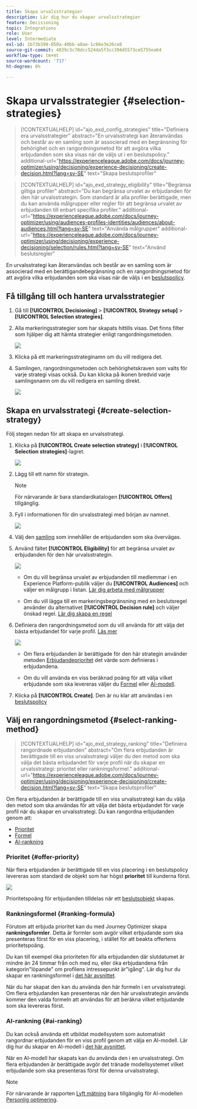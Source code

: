 ```yaml
---
title: Skapa urvalsstrategier
description: Lär dig hur du skapar urvalsstrategier
feature: Decisioning
topic: Integrations
role: User
level: Intermediate
exl-id: 1b73b398-050a-40bb-a8ae-1c66e3e26ce8
source-git-commit: 4839c3c70dcc524da5f3cc394d5573ce5755ea64
workflow-type: tm+mt
source-wordcount: '717'
ht-degree: 0%

---
```


# Skapa urvalsstrategier {#selection-strategies}

>[!CONTEXTUALHELP]
>id="ajo_exd_config_strategies"
>title="Definiera era urvalsstrategier"
>abstract="En urvalsstrategi kan återanvändas och består av en samling som är associerad med en begränsning för behörighet och en rangordningsmetod för att avgöra vilka erbjudanden som ska visas när de väljs ut i en beslutspolicy."
>additional-url="https://experienceleague.adobe.com/docs/journey-optimizer/using/decisioning/experience-decisioning/create-decision.html?lang=sv-SE" text="Skapa beslutsprofiler"

>[!CONTEXTUALHELP]
>id="ajo_exd_strategy_eligibility"
>title="Begränsa giltiga profiler"
>abstract="Du kan begränsa urvalet av erbjudanden för den här urvalsstrategin. Som standard är alla profiler berättigade, men du kan använda målgrupper eller regler för att begränsa urvalet av erbjudanden till enbart specifika profiler."
>additional-url="https://experienceleague.adobe.com/docs/journey-optimizer/using/audiences-profiles-identities/audiences/about-audiences.html?lang=sv-SE" text="Använda målgrupper"
>additional-url="https://experienceleague.adobe.com/docs/journey-optimizer/using/decisioning/experience-decisioning/selection/rules.html?lang=sv-SE" text="Använd beslutsregler"

En urvalsstrategi kan återanvändas och består av en samling som är associerad med en berättigandebegränsning och en rangordningsmetod för att avgöra vilka erbjudanden som ska visas när de väljs i en [beslutspolicy](create-decision.md).

## Få tillgång till och hantera urvalsstrategier

1. Gå till **[!UICONTROL Decisioning]** > **[!UICONTROL Strategy setup]** > **[!UICONTROL Selection strategies]**.

1. Alla markeringsstrategier som har skapats hittills visas. Det finns filter som hjälper dig att hämta strategier enligt rangordningsmetoden.

   ![](assets/strategy-list-filters.png)

1. Klicka på ett markeringsstrateginamn om du vill redigera det.

1. Samlingen, rangordningsmetoden och behörighetskraven som valts för varje strategi visas också. Du kan klicka på ikonen bredvid varje samlingsnamn om du vill redigera en samling direkt.

   ![](assets/strategy-list-edit-collection.png)

## Skapa en urvalsstrategi {#create-selection-strategy}

Följ stegen nedan för att skapa en urvalsstrategi.

1. Klicka på **[!UICONTROL Create selection strategy]** i **[!UICONTROL Selection strategies]**-lagret.

   ![](assets/strategy-create-button.png)

1. Lägg till ett namn för strategin.

   >[!NOTE]
   >
   >För närvarande är bara standardkatalogen **[!UICONTROL Offers]** tillgänglig.

1. Fyll i informationen för din urvalsstrategi med början av namnet.

   ![](assets/strategy-create-screen.png)

1. Välj den [samling](collections.md) som innehåller de erbjudanden som ska övervägas.

1. Använd fältet **[!UICONTROL Eligibility]** för att begränsa urvalet av erbjudanden för den här urvalsstrategin.

   ![](assets/strategy-create-eligibility.png)

   * Om du vill begränsa urvalet av erbjudanden till medlemmar i en Experience Platform-publik väljer du **[!UICONTROL Audiences]** och väljer en målgrupp i listan. [Lär dig arbeta med målgrupper](../audience/about-audiences.md)

   * Om du vill lägga till en markeringsbegränsning med en beslutsregel använder du alternativet **[!UICONTROL Decision rule]** och väljer önskad regel. [Lär dig skapa en regel](rules.md)

1. Definiera den rangordningsmetod som du vill använda för att välja det bästa erbjudandet för varje profil. [Läs mer](#select-ranking-method)

   ![](assets/strategy-create-ranking.png)

   * Om flera erbjudanden är berättigade för den här strategin använder metoden [Erbjudandeprioritet](#offer-priority) det värde som definieras i erbjudandena.

   * Om du vill använda en viss beräknad poäng för att välja vilket erbjudande som ska levereras väljer du [Formel](#ranking-formula) eller [AI-modell](#ai-ranking).

1. Klicka på **[!UICONTROL Create]**. Den är nu klar att användas i en [beslutspolicy](create-decision.md)

## Välj en rangordningsmetod {#select-ranking-method}

>[!CONTEXTUALHELP]
>id="ajo_exd_strategy_ranking"
>title="Definiera rangordnade erbjudanden"
>abstract="Om flera erbjudanden är berättigade till en viss urvalsstrategi väljer du den metod som ska välja det bästa erbjudandet för varje profil när du skapar en urvalsstrategi: prioritet eller rankningsformel."
>additional-url="https://experienceleague.adobe.com/docs/journey-optimizer/using/decisioning/experience-decisioning/create-decision.html?lang=sv-SE" text="Skapa beslutsprofiler"

Om flera erbjudanden är berättigade till en viss urvalsstrategi kan du välja den metod som ska användas för att välja det bästa erbjudandet för varje profil när du skapar en urvalsstrategi. Du kan rangordna erbjudanden genom att:

* [Prioritet](#offer-priority)
* [Formel](#ranking-formula)
* [AI-rankning](#ai-ranking)

### Prioritet {#offer-priority}

När flera erbjudanden är berättigade till en viss placering i en beslutspolicy levereras som standard de objekt som har högst **prioritet** till kunderna först.

![](assets/item-priority.png)

Prioritetspoäng för erbjudanden tilldelas när ett [beslutsobjekt](items.md) skapas.

### Rankningsformel {#ranking-formula}

Förutom att erbjuda prioritet kan du med Journey Optimizer skapa **rankningsformler**. Detta är formler som avgör vilket erbjudande som ska presenteras först för en viss placering, i stället för att beakta offertens prioritetspoäng.

Du kan till exempel öka prioriteten för alla erbjudanden där slutdatumet är mindre än 24 timmar från och med nu, eller öka erbjudandena från kategorin&quot;löpande&quot; om profilens intressepunkt är&quot;igång&quot;. Lär dig hur du skapar en rankningsformel i [det här avsnittet](exd-ranking-formulas.md).

När du har skapat den kan du använda den här formeln i en urvalsstrategi. Om flera erbjudanden kan presenteras när den här urvalsstrategin används kommer den valda formeln att användas för att beräkna vilket erbjudande som ska levereras först.

### AI-rankning {#ai-ranking}

Du kan också använda ett utbildat modellsystem som automatiskt rangordnar erbjudanden för en viss profil genom att välja en AI-modell. Lär dig hur du skapar en AI-modell i [det här avsnittet](../offers/ranking/ai-models.md).

När en AI-modell har skapats kan du använda den i en urvalsstrategi. Om flera erbjudanden är berättigade avgör det tränade modellsystemet vilket erbjudande som ska presenteras först för denna urvalsstrategi.

>[!NOTE]
>
>För närvarande är rapporten [Lyft mätning](../offers/ranking/auto-optimization-model.md#lift) bara tillgänglig för AI-modellen [Personlig optimering](../offers/ranking/personalized-optimization-model.md).

